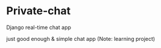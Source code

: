 # Private-chat
Django real-time chat app 

just good enough & simple chat app (Note: learning project)
